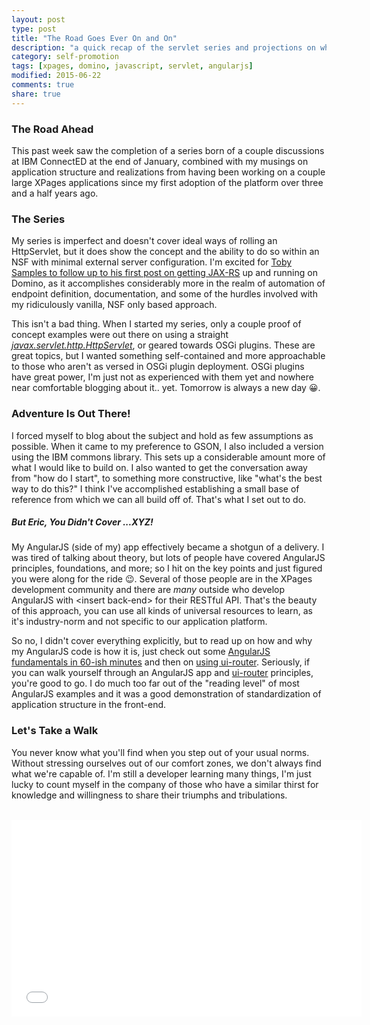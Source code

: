 ```yaml
---
layout: post
type: post
title: "The Road Goes Ever On and On"
description: "a quick recap of the servlet series and projections on what's to come"
category: self-promotion
tags: [xpages, domino, javascript, servlet, angularjs]
modified: 2015-06-22
comments: true
share: true
---
```


### The Road Ahead
This past week saw the completion of a series born of a couple <span data-toggle="tooltip" title="including at my Chalk Talk!">discussions at IBM ConnectED</span> at the end of January, combined with my musings on application structure and realizations from having been working on a couple large XPages applications since <span data-toggle="tooltip" title="or the platform's adoption of me?">my first adoption of the platform</span> over three and a half years ago.

### The Series
My series is imperfect and doesn't cover ideal ways of rolling an HttpServlet, but it does show the concept and the ability to do so within an NSF with <span data-toggle="tooltip" title="some, as little as I could make it">minimal external server configuration</span>. I'm excited for [Toby Samples to follow up to his first post on getting JAX-RS](//tobysamples.wordpress.com/2015/04/28/jax-rs-or-the-way-to-do-rest-in-domino-part-1/) up and running on Domino, as it accomplishes considerably more in the realm of automation of endpoint definition, documentation, and some of the hurdles involved with my ridiculously vanilla, NSF only based approach.

This isn't a bad thing. When I started my series, only a couple proof of concept examples were out there on using a straight _[javax.servlet.http.HttpServlet](//docs.oracle.com/javaee/7/api/javax/servlet/http/HttpServlet.html)_, or geared towards OSGi plugins. These are great topics, but I wanted something self-contained and more approachable to those who aren't as versed in OSGi plugin deployment. OSGi plugins have great power, I'm just not as experienced with them yet and nowhere near comfortable blogging about it.. yet. Tomorrow is always a new day :grinning:.

### Adventure Is Out There!
I forced myself to blog about the subject and hold as few assumptions as possible. When it came to my preference to GSON, I also included a version using the IBM commons library. This sets up a considerable amount more of what I would like to build on. I also wanted to get the conversation away from "how do I start", to something more constructive, like "what's the best way to do this?" I think I've accomplished establishing a small base of reference from which we can all build off of. That's what I set out to do.

##### But Eric, You Didn't Cover ...XYZ!
My AngularJS (side of my) app effectively became a shotgun of a delivery. I was tired of talking about theory, but lots of people have covered AngularJS principles, foundations, and more; so I hit on the key points and just figured you were along for the ride :wink:. Several of those people are in the XPages development community and there are _many_ outside who develop AngularJS <span data-toggle="tooltip" title="Node.js, ASP .NET, ColdFusion, etc. ad nauseum">with &lt;insert back-end&gt; for their RESTful API</span>. That's the beauty of this approach, you can use all kinds of universal resources to learn, as it's industry-norm and not specific to our application platform.

So no, I didn't cover everything explicitly, but to read up on how and why my AngularJS code is how it is, just check out some [AngularJS fundamentals in 60-ish minutes](//www.youtube.com/watch?v=i9MHigUZKEM) and then on [using ui-router](//egghead.io/lessons/angularjs-introduction-ui-router). Seriously, if you can walk yourself through an AngularJS app and [ui-router](//github.com/angular-ui/ui-router) principles, you're good to go. I do much too far out of the "reading level" of most AngularJS examples and it was a good demonstration of standardization of application structure in the front-end.

### Let's Take a Walk
You never know what you'll find when you step out of your usual norms. Without stressing ourselves out of our comfort zones, we don't always find what we're capable of. I'm still a developer learning many things, I'm just lucky to count myself in the company of those who have a similar thirst for knowledge and willingness to share their triumphs and tribulations.

<br />

<iframe width="560" height="315" src="//www.youtube.com/embed/dE-vX9eU7hw" frameborder="0" allowfullscreen></iframe>